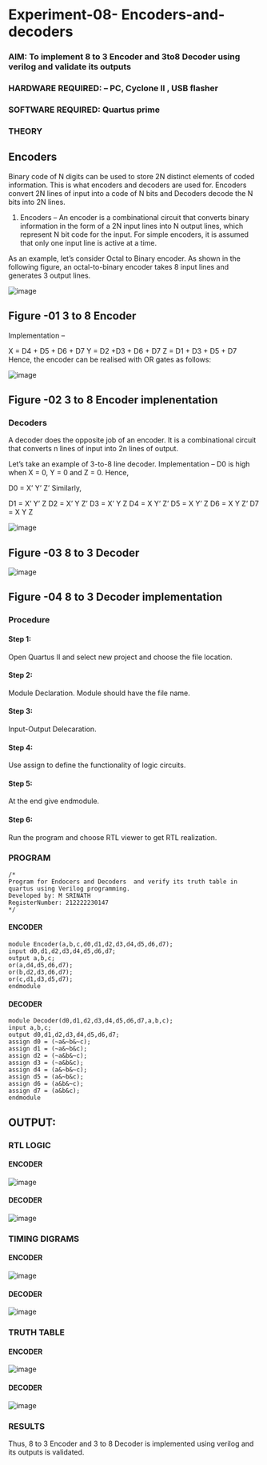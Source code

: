 # Experiment-08- Encoders-and-decoders 
### AIM: To implement 8 to 3 Encoder and  3to8 Decoder using verilog and validate its outputs
### HARDWARE REQUIRED:  – PC, Cyclone II , USB flasher
### SOFTWARE REQUIRED:   Quartus prime
### THEORY 

## Encoders
Binary code of N digits can be used to store 2N distinct elements of coded information. This is what encoders and decoders are used for. Encoders convert 2N lines of input into a code of N bits and Decoders decode the N bits into 2N lines.

1. Encoders –
An encoder is a combinational circuit that converts binary information in the form of a 2N input lines into N output lines, which represent N bit code for the input. For simple encoders, it is assumed that only one input line is active at a time.

As an example, let’s consider Octal to Binary encoder. As shown in the following figure, an octal-to-binary encoder takes 8 input lines and generates 3 output lines.

![image](https://user-images.githubusercontent.com/36288975/171543588-bc0746df-a173-4b35-989e-5fb7d385fe8a.png)
## Figure -01 3 to 8 Encoder 


Implementation –

X = D4 + D5 + D6 + D7
Y = D2 +D3 + D6 + D7
Z = D1 + D3 + D5 + D7 
Hence, the encoder can be realised with OR gates as follows:


![image](https://user-images.githubusercontent.com/36288975/171543740-68403b82-aa93-4c98-9343-f32b14885a2e.png)
## Figure -02 3 to 8 Encoder implenentation 

 ### Decoders 
A decoder does the opposite job of an encoder. It is a combinational circuit that converts n lines of input into 2n lines of output.

Let’s take an example of 3-to-8 line decoder.
Implementation –
D0 is high when X = 0, Y = 0 and Z = 0. Hence,

D0 = X’ Y’ Z’ 
Similarly,

D1 = X’ Y’ Z
D2 = X’ Y Z’
D3 = X’ Y Z
D4 = X Y’ Z’
D5 = X Y’ Z
D6 = X Y Z’
D7 = X Y Z 


![image](https://user-images.githubusercontent.com/36288975/171543978-ee2d0671-2846-40a1-8705-507fd6287a49.png)
## Figure -03 8 to 3 Decoder 



![image](https://user-images.githubusercontent.com/36288975/171543866-5a6eace6-8683-49d7-9c4f-a7cb30ec3035.png)
## Figure -04 8 to 3 Decoder implementation 

### Procedure
#### Step 1:
Open Quartus II and select new project and choose the file location.

#### Step 2:
Module Declaration. Module should have the file name.

#### Step 3:
Input-Output Delecaration.

#### Step 4:
Use assign to define the functionality of logic circuits.

#### Step 5:
At the end give endmodule.

#### Step 6:
Run the program and choose RTL viewer to get RTL realization.



### PROGRAM
```
/*
Program for Endocers and Decoders  and verify its truth table in quartus using Verilog programming.
Developed by: M SRINATH
RegisterNumber: 212222230147
*/
```
#### ENCODER
```
module Encoder(a,b,c,d0,d1,d2,d3,d4,d5,d6,d7);
input d0,d1,d2,d3,d4,d5,d6,d7;
output a,b,c;
or(a,d4,d5,d6,d7);
or(b,d2,d3,d6,d7);
or(c,d1,d3,d5,d7);
endmodule
```
#### DECODER
```
module Decoder(d0,d1,d2,d3,d4,d5,d6,d7,a,b,c);
input a,b,c;
output d0,d1,d2,d3,d4,d5,d6,d7;
assign d0 = (~a&~b&~c);
assign d1 = (~a&~b&c);
assign d2 = (~a&b&~c);
assign d3 = (~a&b&c);
assign d4 = (a&~b&~c);
assign d5 = (a&~b&c);
assign d6 = (a&b&~c);
assign d7 = (a&b&c);
endmodule
```
## OUTPUT:
### RTL LOGIC  
#### ENCODER

![image](https://github.com/ATHMAJ03/Experiment-08-Encoders-and-decoders-/assets/118753139/75273fc8-25f9-47af-b815-181a3b2e4359)

#### DECODER

![image](https://github.com/ATHMAJ03/Experiment-08-Encoders-and-decoders-/assets/118753139/edb7ac18-607c-4eff-a3e9-55841b8c588d)

### TIMING DIGRAMS  
#### ENCODER
![image](https://github.com/ATHMAJ03/Experiment-08-Encoders-and-decoders-/assets/118753139/02f9a0e0-ce5e-410e-b140-c3d3632fa9d0)
#### DECODER
![image](https://github.com/ATHMAJ03/Experiment-08-Encoders-and-decoders-/assets/118753139/77c6c691-23e5-412b-970d-b6448341ec5b)

### TRUTH TABLE 
#### ENCODER
![image](https://github.com/ATHMAJ03/Experiment-08-Encoders-and-decoders-/assets/118753139/4c8110c9-cf00-4eec-8b5d-2fe922c03616)

#### DECODER
![image](https://github.com/ATHMAJ03/Experiment-08-Encoders-and-decoders-/assets/118753139/449b78bc-979d-42fb-bdff-d4abdff373d2)

### RESULTS 
Thus, 8 to 3 Encoder and 3 to 8 Decoder is implemented using verilog and its outputs is validated.
